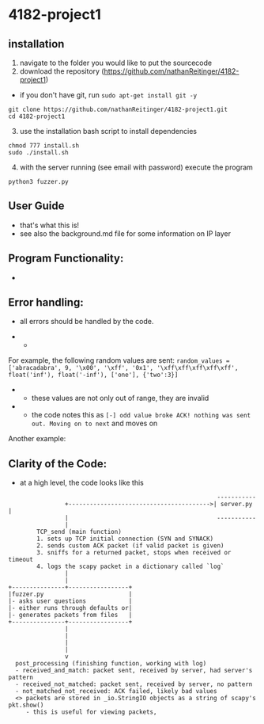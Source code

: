 # 4182-project1

## installation

1. navigate to the folder you would like to put the sourcecode
2. download the repository (https://github.com/nathanReitinger/4182-project1)
- if you don't have git, run `sudo apt-get install git -y`

```
git clone https://github.com/nathanReitinger/4182-project1.git
cd 4182-project1
```

3. use the installation bash script to install dependencies

```
chmod 777 install.sh
sudo ./install.sh
```

4. with the server running (see email with password) execute the program

```
python3 fuzzer.py
```

## User Guide

- that's what this is!
- see also the background.md file for some information on IP layer

## Program Functionality:

-

## Error handling:

- all errors should be handled by the code.

- - 

For example, the following random values are sent:
`random_values = ['abracadabra', 9, '\x00', '\xff', '0x1', '\xff\xff\xff\xff\xff', float('inf'), float('-inf'), ['one'], {'two':3}]`
- - these values are not only out of range, they are invalid
- - the code notes this as `[-] odd value broke ACK! nothing was sent out. Moving on to next` and moves on

Another example:


## Clarity of the Code:

- at a  high level, the code looks like this
```
                                                           -----------
                +---------------------------------------->| server.py |
                |                                          -----------
                |
        TCP_send (main function)
        1. sets up TCP initial connection (SYN and SYNACK)
        2. sends custom ACK packet (if valid packet is given)
        3. sniffs for a returned packet, stops when received or timeout
        4. logs the scapy packet in a dictionary called `log`
                |
                |
+---------------+-----------------+
|fuzzer.py                        |
|- asks user questions            |
|- either runs through defaults or|
|- generates packets from files   |
+---------------+-----------------+
                |
                |
                |
                |
                v
  post_processing (finishing function, working with log)
  - received_and_match: packet sent, received by server, had server's pattern
  - received_not_matched: packet sent, received by server, no pattern
  - not_matched_not_received: ACK failed, likely bad values
  <> packets are stored in _io.StringIO objects as a string of scapy's pkt.show()
     - this is useful for viewing packets,
```
